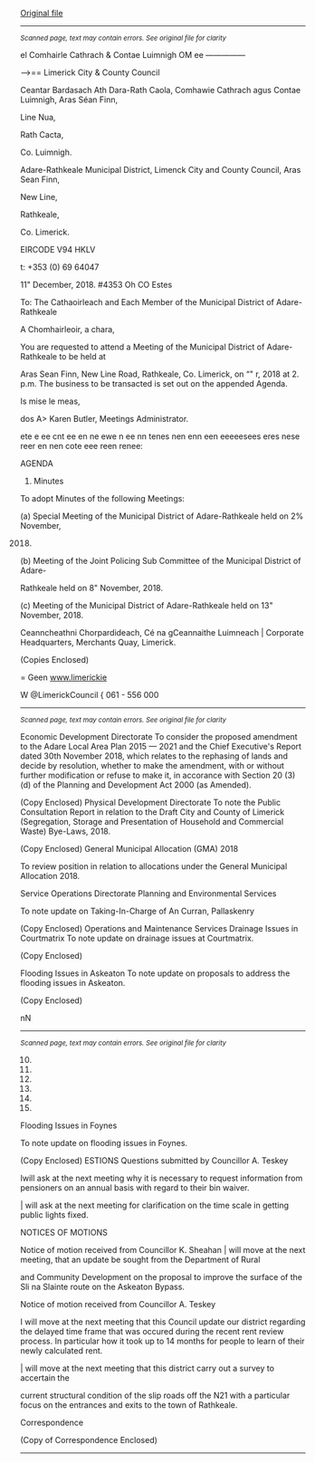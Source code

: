[Original file](https://www.limerick.ie/sites/default/files/media/documents/2018-12/00%20Agenda%2018th%20December%2C%202018%20V2.pdf)

---
*<small>Scanned page, text may contain errors. See original file for clarity</small>*  

el Comhairle Cathrach
& Contae Luimnigh
OM ee —————

—>== Limerick City
& County Council

Ceantar Bardasach Ath Dara-Rath Caola,
Comhawie Cathrach agus Contae Luimnigh,
Aras Séan Finn,

Line Nua,

Rath Cacta,

Co. Luimnigh.

Adare-Rathkeale Municipal District,
Limenck City and County Council,
Aras Sean Finn,

New Line,

Rathkeale,

Co. Limerick.

EIRCODE V94 HKLV

t: +353 (0) 69 64047

11" December, 2018. #4353 Oh CO Estes

To: The Cathaoirleach and Each Member of the Municipal District of Adare-
Rathkeale

A Chomhairleoir, a chara,

You are requested to attend a Meeting of the Municipal District of Adare-Rathkeale to be held at

Aras Sean Finn, New Line Road, Rathkeale, Co. Limerick, on “" r, 2018 at 2.
p.m. The business to be transacted is set out on the appended Agenda.

Is mise le meas,

dos A>
Karen Butler,
Meetings Administrator.

ete e ee cnt ee en ne ewe n ee nn tenes nen enn een eeeeesees eres nese reer en nen cote eee reen renee:

AGENDA

1. Minutes

To adopt Minutes of the following Meetings:

(a) Special Meeting of the Municipal District of Adare-Rathkeale held on 2% November,

2018.

(b) Meeting of the Joint Policing Sub Committee of the Municipal District of Adare-

Rathkeale held on 8" November, 2018.

(c) Meeting of the Municipal District of Adare-Rathkeale held on 13" November, 2018.

Ceanncheathni Chorpardideach, Cé na gCeannaithe Luimneach |
Corporate Headquarters, Merchants Quay, Limerick.

(Copies Enclosed)

= Geen
www.limerickie

W @LimerickCouncil
{ 061 - 556 000


---
*<small>Scanned page, text may contain errors. See original file for clarity</small>*  

Economic Development Directorate
To consider the proposed amendment to the Adare Local Area Plan 2015 — 2021 and the
Chief Executive's Report dated 30th November 2018, which relates to the rephasing of
lands and decide by resolution, whether to make the amendment, with or without further
modification or refuse to make it, in accorance with Section 20 (3)(d) of the Planning and
Development Act 2000 (as Amended).

(Copy Enclosed)
Physical Development Directorate
To note the Public Consultation Report in relation to the Draft City and County of Limerick
(Segregation, Storage and Presentation of Household and Commercial Waste) Bye-Laws,
2018.

(Copy Enclosed)
General Municipal Allocation (GMA) 2018

To review position in relation to allocations under the General Municipal Allocation 2018.

Service Operations Directorate
Planning and Environmental Services

To note update on Taking-In-Charge of An Curran, Pallaskenry

(Copy Enclosed)
Operations and Maintenance Services
Drainage Issues in Courtmatrix
To note update on drainage issues at Courtmatrix.

(Copy Enclosed)

Flooding Issues in Askeaton
To note update on proposals to address the flooding issues in Askeaton.

(Copy Enclosed)

nN


---
*<small>Scanned page, text may contain errors. See original file for clarity</small>*  

10.

11.

12.

13.

14.

15.

Flooding Issues in Foynes

To note update on flooding issues in Foynes.

(Copy Enclosed)
ESTIONS
Questions submitted by Councillor A. Teskey

Iwill ask at the next meeting why it is necessary to request information from
pensioners on an annual basis with regard to their bin waiver.

| will ask at the next meeting for clarification on the time scale in getting public lights
fixed.

NOTICES OF MOTIONS

Notice of motion received from Councillor K. Sheahan
| will move at the next meeting, that an update be sought from the Department of Rural

and Community Development on the proposal to improve the surface of the Sli na Slainte
route on the Askeaton Bypass.

Notice of motion received from Councillor A. Teskey

I will move at the next meeting that this Council update our district regarding the delayed
time frame that was occured during the recent rent review process. In particular how it
took up to 14 months for people to learn of their newly calculated rent.

| will move at the next meeting that this district carry out a survey to accertain the

current structural condition of the slip roads off the N21 with a particular focus on the
entrances and exits to the town of Rathkeale.

Correspondence

(Copy of Correspondence Enclosed)


---
